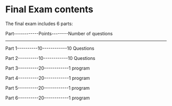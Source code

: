 # Final Exam contents

The final exam includes 6 parts:

Part------------Points--------Number of questions

------------------------------------------------------

Part 1----------10------------10 Questions

Part 2----------10------------10 Questions

Part 3----------20------------1 program

Part 4----------20------------1 program

Part 5----------20------------1 program

Part 6----------20------------1 program